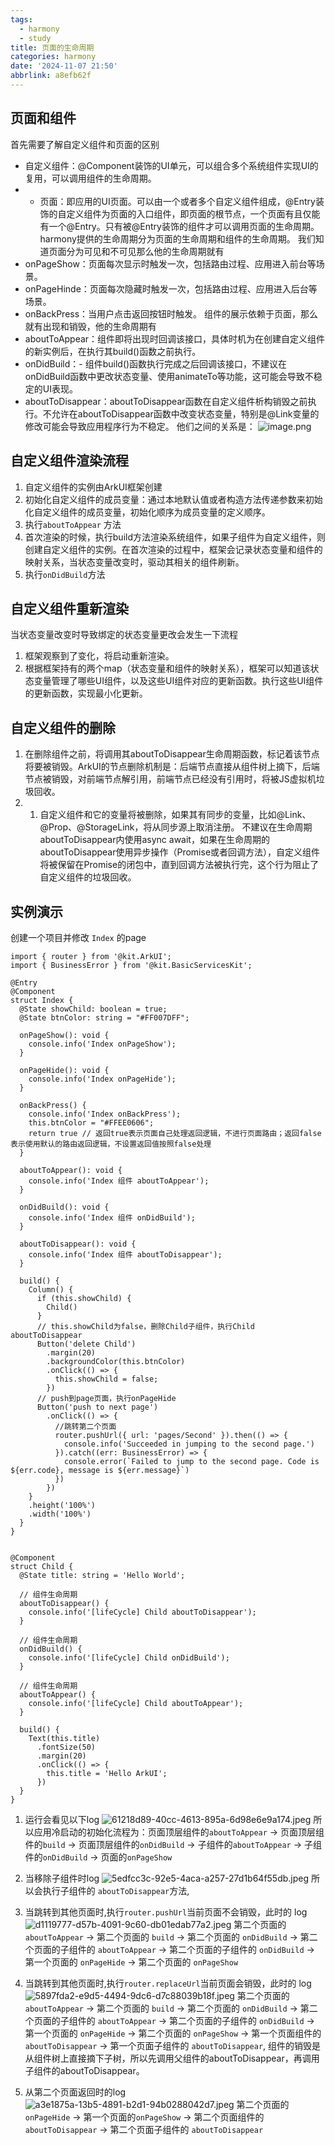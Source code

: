 ```yaml
---
tags:
  - harmony
  - study
title: 页面的生命周期
categories: harmony
date: '2024-11-07 21:50'
abbrlink: a8efb62f
---
```


## 页面和组件
首先需要了解自定义组件和页面的区别
- 自定义组件：@Component装饰的UI单元，可以组合多个系统组件实现UI的复用，可以调用组件的生命周期。
- - 页面：即应用的UI页面。可以由一个或者多个自定义组件组成，@Entry装饰的自定义组件为页面的入口组件，即页面的根节点，一个页面有且仅能有一个@Entry。只有被@Entry装饰的组件才可以调用页面的生命周期。
harmony提供的生命周期分为页面的生命周期和组件的生命周期。
我们知道页面分为可见和不可见那么他的生命周期就有
- onPageShow：页面每次显示时触发一次，包括路由过程、应用进入前台等场景。
- onPageHinde：页面每次隐藏时触发一次，包括路由过程、应用进入后台等场景。
- onBackPress：当用户点击返回按钮时触发。
组件的展示依赖于页面，那么就有出现和销毁，他的生命周期有
- aboutToAppear：组件即将出现时回调该接口，具体时机为在创建自定义组件的新实例后，在执行其build()函数之前执行。
- onDidBuild：- 组件build()函数执行完成之后回调该接口，不建议在onDidBuild函数中更改状态变量、使用animateTo等功能，这可能会导致不稳定的UI表现。
- aboutToDisappear：aboutToDisappear函数在自定义组件析构销毁之前执行。不允许在aboutToDisappear函数中改变状态变量，特别是@Link变量的修改可能会导致应用程序行为不稳定。
他们之间的关系是：
![image.png](https://gitee.com/wc2017/blog-img/raw/master/20241107/101609686-20241107101604-c3c52.png)

## 自定义组件渲染流程
1. 自定义组件的实例由ArkUI框架创建
2. 初始化自定义组件的成员变量：通过本地默认值或者构造方法传递参数来初始化自定义组件的成员变量，初始化顺序为成员变量的定义顺序。
3. 执行`aboutToAppear` 方法
4. 首次渲染的时候，执行build方法渲染系统组件，如果子组件为自定义组件，则创建自定义组件的实例。在首次渲染的过程中，框架会记录状态变量和组件的映射关系，当状态变量改变时，驱动其相关的组件刷新。
5. 执行`onDidBuild`方法
## 自定义组件重新渲染
当状态变量改变时导致绑定的状态变量更改会发生一下流程
1. 框架观察到了变化，将启动重新渲染。
2. 根据框架持有的两个map（状态变量和组件的映射关系），框架可以知道该状态变量管理了哪些UI组件，以及这些UI组件对应的更新函数。执行这些UI组件的更新函数，实现最小化更新。
## 自定义组件的删除
1. 在删除组件之前，将调用其aboutToDisappear生命周期函数，标记着该节点将要被销毁。ArkUI的节点删除机制是：后端节点直接从组件树上摘下，后端节点被销毁，对前端节点解引用，前端节点已经没有引用时，将被JS虚拟机垃圾回收。
2. 1. 自定义组件和它的变量将被删除，如果其有同步的变量，比如@Link、@Prop、@StorageLink，将从同步源上取消注册。
不建议在生命周期aboutToDisappear内使用async await，如果在生命周期的aboutToDisappear使用异步操作（Promise或者回调方法），自定义组件将被保留在Promise的闭包中，直到回调方法被执行完，这个行为阻止了自定义组件的垃圾回收。
## 实例演示
创建一个项目并修改 `Index` 的page
```
import { router } from '@kit.ArkUI';  
import { BusinessError } from '@kit.BasicServicesKit';  
  
@Entry  
@Component  
struct Index {  
  @State showChild: boolean = true;  
  @State btnColor: string = "#FF007DFF";  
  
  onPageShow(): void {  
    console.info('Index onPageShow');  
  }  
  
  onPageHide(): void {  
    console.info('Index onPageHide');  
  }  
  
  onBackPress() {  
    console.info('Index onBackPress');  
    this.btnColor = "#FFEE0606";  
    return true // 返回true表示页面自己处理返回逻辑，不进行页面路由；返回false表示使用默认的路由返回逻辑，不设置返回值按照false处理  
  }  
  
  aboutToAppear(): void {  
    console.info('Index 组件 aboutToAppear');  
  }  
  
  onDidBuild(): void {  
    console.info('Index 组件 onDidBuild');  
  }  
  
  aboutToDisappear(): void {  
    console.info('Index 组件 aboutToDisappear');  
  }  
  
  build() {  
    Column() {  
      if (this.showChild) {  
        Child()  
      }  
      // this.showChild为false，删除Child子组件，执行Child aboutToDisappear  
      Button('delete Child')  
        .margin(20)  
        .backgroundColor(this.btnColor)  
        .onClick(() => {  
          this.showChild = false;  
        })  
      // push到page页面，执行onPageHide  
      Button('push to next page')  
        .onClick(() => {  
          //跳转第二个页面  
          router.pushUrl({ url: 'pages/Second' }).then(() => {  
            console.info('Succeeded in jumping to the second page.')  
          }).catch((err: BusinessError) => {  
            console.error(`Failed to jump to the second page. Code is ${err.code}, message is ${err.message}`)  
          })  
        })  
    }  
    .height('100%')  
    .width('100%')  
  }  
}  
  
  
@Component  
struct Child {  
  @State title: string = 'Hello World';  
  
  // 组件生命周期  
  aboutToDisappear() {  
    console.info('[lifeCycle] Child aboutToDisappear');  
  }  
  
  // 组件生命周期  
  onDidBuild() {  
    console.info('[lifeCycle] Child onDidBuild');  
  }  
  
  // 组件生命周期  
  aboutToAppear() {  
    console.info('[lifeCycle] Child aboutToAppear');  
  }  
  
  build() {  
    Text(this.title)  
      .fontSize(50)  
      .margin(20)  
      .onClick(() => {  
        this.title = 'Hello ArkUI';  
      })  
  }  
}
```
1. 运行会看见以下log
	![61218d89-40cc-4613-895a-6d98e6e9a174.jpeg](https://gitee.com/wc2017/blog-img/raw/master/20241107/111704939-20241107111700-047fd.png)
	所以应用冷启动的初始化流程为：页面顶层组件的`aboutToAppear` -> 页面顶层组件的`build` -> 页面顶层组件的`onDidBuild` -> 子组件的`aboutToAppear` -> 子组件的`onDidBuild` -> 页面的`onPageShow`
2. 当移除子组件时log
	![5edfcc3c-92e5-4aca-a257-27d1b64f55db.jpeg](https://gitee.com/wc2017/blog-img/raw/master/20241107/112055746-20241107112052-19da4.png)
	所以会执行子组件的 `aboutToDisappear`方法,


3. 当跳转到其他页面时,执行`router.pushUrl`当前页面不会销毁，此时的 log
	![d1119777-d57b-4091-9c60-db01edab77a2.jpeg](https://gitee.com/wc2017/blog-img/raw/master/20241107/114441761-20241107114436-26747.png)
	第二个页面的 `aboutToAppear` -> 第二个页面的 `build` -> 第二个页面的 `onDidBuild` -> 第二个页面的子组件的 `aboutToAppear` -> 第二个页面的子组件的 `onDidBuild` -> 第一个页面的 `onPageHide` -> 第二个页面的 `onPageShow`
4. 当跳转到其他页面时,执行`router.replaceUrl`当前页面会销毁，此时的 log
	![5897fda2-e9d5-4494-9dc6-d7c88039b18f.jpeg](https://gitee.com/wc2017/blog-img/raw/master/20241107/113802811-20241107113758-29ef5.png)
	第二个页面的 `aboutToAppear` -> 第二个页面的 `build` -> 第二个页面的 `onDidBuild` -> 第二个页面的子组件的 `aboutToAppear` -> 第二个页面的子组件的 `onDidBuild` -> 第一个页面的 `onPageHide` -> 第二个页面的 `onPageShow` -> 第一个页面组件的 `aboutToDisappear` -> 第一个页面子组件的 `aboutToDisappear`,  组件的销毁是从组件树上直接摘下子树，所以先调用父组件的aboutToDisappear，再调用子组件的aboutToDisappear。

5. 从第二个页面返回时的log
	![a3e1875a-13b5-4891-b2d1-94b0288042d7.jpeg](https://gitee.com/wc2017/blog-img/raw/master/20241107/134152485-20241107134147-432d8.png)
	第二个页面的 `onPageHide` -> 第一个页面的`onPageShow`  -> 第二个页面组件的`aboutToDisappear` -> 第二个页面子组件的 `aboutToDisappear`




